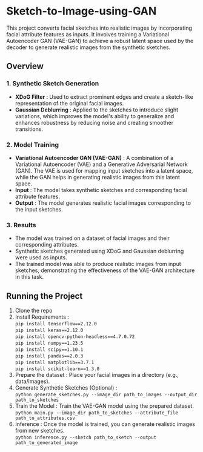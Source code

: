 # Sketch-to-Image-using-GAN

This project converts facial sketches into realistic images by incorporating facial attribute features as inputs. It involves training a Variational Autoencoder GAN (VAE-GAN) to achieve a robust latent space used by the decoder to generate realistic images from the synthetic sketches.

## Overview

### 1. Synthetic Sketch Generation
- **XDoG Filter** : Used to extract prominent edges and create a sketch-like representation of the original facial images.
- **Gaussian Deblurring** : Applied to the sketches to introduce slight variations, which improves the model's ability to generalize and enhances robustness by reducing noise and creating smoother transitions.

### 2. Model Training
- **Variational Autoencoder GAN (VAE-GAN)** : A combination of a Variational Autoencoder (VAE) and a Generative Adversarial Network (GAN). The VAE is used for mapping input sketches into a latent space, while the GAN helps in generating realistic images from this latent space.
- **Input** : The model takes synthetic sketches and corresponding facial attribute features.
- **Output** : The model generates realistic facial images corresponding to the input sketches.

### 3. Results
- The model was trained on a dataset of facial images and their corresponding attributes.
- Synthetic sketches generated using XDoG and Gaussian deblurring were used as inputs.
- The trained model was able to produce realistic images from input sketches, demonstrating the effectiveness of the VAE-GAN architecture in this task.

## Running the Project

1. Clone the repo
2. Install Requirements :   
       `pip install tensorflow==2.12.0`   
       `pip install keras==2.12.0`   
       `pip install opencv-python-headless==4.7.0.72`   
       `pip install numpy==1.23.5`   
       `pip install scipy==1.10.1`   
       `pip install pandas==2.0.3`   
       `pip install matplotlib==3.7.1`   
       `pip install scikit-learn==1.3.0`
3. Prepare the dataset : Place your facial images in a directory (e.g., data/images).     
4. Generate Synthetic Sketches (Optional) :      
        `python generate_sketches.py --image_dir path_to_images --output_dir path_to_sketches`
5. Train the Model : Train the VAE-GAN model using the prepared dataset.      
          `python main.py --image_dir path_to_sketches --attribute_file path_to_attributes.csv`   
6. Inference : Once the model is trained, you can generate realistic images from new sketches.     
          `python inference.py --sketch path_to_sketch --output path_to_generated_image`





